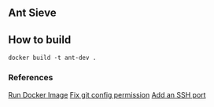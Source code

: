 ## Ant Sieve

## How to build

`docker build -t ant-dev .`



### References

[Run Docker Image](https://stackoverflow.com/questions/18497688/run-a-docker-image-as-a-container)
[Fix git config permission](https://confluence.atlassian.com/stashkb/permission-denied-on-git-config-file-314447088.html)
[Add an SSH port](https://docs.docker.com/engine/examples/running_ssh_service/#build-an-eg_sshd-image)
